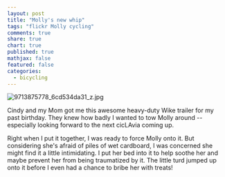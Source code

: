 ```yaml
---
layout: post
title: "Molly's new whip"
tags: "flickr Molly cycling"
comments: true
share: true
chart: true
published: true
mathjax: false
featured: false
categories: 
  - bicycling
---
```


![9713875778_6cd534da31_z.jpg]({{site.baseurl}}/img/post/9713875778_6cd534da31_z.jpg)

Cindy and my Mom got me this awesome heavy-duty Wike trailer for my past birthday. They knew how badly I wanted to tow Molly around -- especially looking forward to the next cicLAvia coming up. 

Right when I put it together, I was ready to force Molly onto it. But considering she's afraid of piles of wet cardboard, I was concerned she might find it a little intimidating. I put her bed into it to help soothe her and maybe prevent her from being traumatized by it. The little turd jumped up onto it before I even had a chance to bribe her with treats!